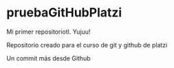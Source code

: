 # pruebaGitHubPlatzi 

Mi primer repositoriotl. Yujuu!

Repositorio creado para el curso de git y github de platzi

Un commit más desde Github
